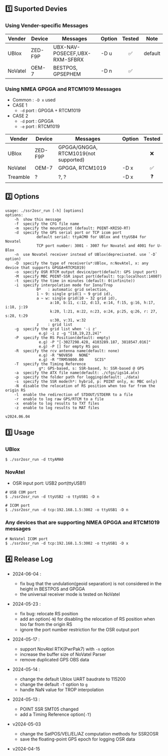 ## 1️⃣ Suported Devies

### Using Vender-specific Messages
Vender | Device | Messages | Option | Tested| Note
---|---|---|---|:---:|---
UBlox | ZED-F9P | UBX-NAV-POSECEF,UBX-RXM-SFBRX | -D u | ✅ |default 
NoVatel | OEM-7 | BESTPOS, GPSEPHEM | -D n | ✅ |  



### Using NMEA GPGGA and RTCM1019 Messages
- Common : `-D x` used
- CASE 1
  * `-d` port  : GPGGA + RTCM1019
- CASE 2
  * `-d` port : GPGGA
  * `-e` port : RTCM1019

    
Vender | Device | Messages | Option | Tested
---|---|---|---|:---:
UBlox | ZED-F9P | GPGGA/GNGGA, RTCM1019(not supported) | | ❌ 
NoVatel | OEM-7 | GPGGA, RTCM1019| -D x | ✅
Treamble | ? | ?, ? | -D x | ❓





## 2️⃣ Options
```
usage: ./ssr2osr_run [-h] [options]
options:
    -h  show this message
    -f  specify the CFG file name
    -m  specify the mountpoint (default: POINT-KRISO-RT)
    -d  specify the GPS serial port or TCP icom port
              default serial: ttyACM0 for UBlox and ttyUSB4 for Novatel 
              TCP port number: 3001 - 3007 for Novatel and 4001 for U-Blox
    -n  use Novatel receiver instead of UBlox(deprecivated. use `-D` option)
    -D  specify the type of receiver(u*:UBlox, n:NovAtel, x: any device that supports GPGGA+RTCM1019)
    -o  specify OSR RTCM output device/port(default: GPS input port)
    -M  specify MBC POINT-SSR input port(default: tcp:localhost:14007)
    -t  specify the time in minutes (default: 0(infinite))
    -i  specify interpolation mode for Iono/Trop 
              0*   : automatic grid selection, 
              1 ~ 9: single grid(1 ~ 9 grid id), 
              a ~ w: single grid(10 ~ 32 grid id),
                    a:10, b:11, c:12, d:13, e:14, f:15, g:16, h:17, i:18, j:19 
                    k:20, l:21, m:22, n:23, o:24, p:25, q:26, r: 27, s:28, t:29
                    u:30, v:31, w:32 
              z    : grid list
    -g  specify the grid list when '-i z' 
               e.g) -i z -g "[18,19,23,24]" 
    -P  specify the RS Position(default: empty) 
               e.g) -P "[-3027298.428, 4103289.187, 3818547.016]" 
               e.g) -P [] for empty RS pos
    -R  specify the rcv antenna name(default: none) 
               e.g) -R "NOV850   NONE" 
               e.g) -R "TRM59800.00     SCIS" 
    -T  specify the Timing Reference 
               g*: GPS-based, s: SSR-based, h: SSR-based @ GPS
    -a  specify the ATX file name(default: ./cfgs/igs14.atx)
    -p  specify the folder path for logging(default: ./data) 
    -s  specify the SSR mode(h*: hybrid, p: POINT only, m: MBC only) 
    -N  disable the relocation of RS position when too far from the origin RS 
    -l  enable the redirection of STDOUT/STDERR to a file
    -r  enable to log raw GPS/RTCM to a file
    -x  enable to log results to TXT files
    -z  enable to log results to MAT files

v2024.06.04
```


## 3️⃣ Usage
### UBlox
```
$ ./ssr2osr_run -d ttyAMA0
```

### NovAtel
- OSR input port: USB2 port(ttyUSB1)
```
# USB COM port
$ ./ssr2osr_run -d ttyUSB2 -o ttyUSB1 -D n
```
```
# ICOM port
$ ./ssr2osr_run -d tcp:192.168.1.5:3002 -o ttyUSB1 -D n
```

### Any devices that are supporting NMEA GPGGA and RTCM1019 messages
```
# NoVatel ICOM port
$ ./ssr2osr_run -d tcp:192.168.1.5:3002 -o ttyUSB1 -D x
```

## 4️⃣ Release Log
- 2024-06-04 : 
  * fix bug that the undulation(geoid separation) is not considered in the height in BESTPOS and GPGGA
  * the universal receiver mode is tested on NoVatel 

- 2024-05-23 : 
  * fix bug: relocate RS position
  * add an option(`-N`) for disabling the relocation of RS position when too far from the origin RS
  * ignore the port number restriction for the OSR output port


- 2024-05-17 : 
  * support NovAtel RTK(PwrPak7) with `-n` option
  * increase the buffer size of NoVatel Parser
  * remove duplicated GPS OBS data

- 2024-05-14 :
  * change the default Ublox UART baudrate to 115200
  * change the default `-T` option to `g`
  * handle NaN value for TROP interpolation
  
- 2024-05-13 : 
  * POINT SSR SMT05 changed
  * add a Timing Reference option(`-T`)

- v2024-05-03
  * change the SatPOS/VEL/EL/AZ computation methods for SSR2OSR
  * save the floating-point GPS epoch for logging OSR data
    
- v2024-04-15
